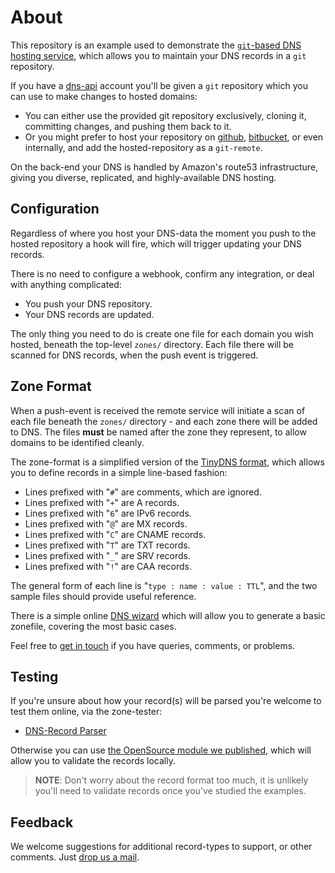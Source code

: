
About
=====

This repository is an example used to demonstrate the [`git`-based DNS hosting service](http://dns-api.com/), which allows you to maintain your DNS records in a `git` repository.

If you have a [dns-api](https://dns-api.com/) account you'll be given a `git` repository which you can use to make changes to hosted domains:

* You can either use the provided git repository exclusively, cloning it, committing changes, and pushing them back to it.
* Or you might prefer to host your repository on [github](http://github.com/), [bitbucket](http://bitbucket.org/), or even internally, and add the hosted-repository as a `git-remote`.

On the back-end your DNS is handled by Amazon's route53 infrastructure, giving you diverse, replicated, and highly-available DNS hosting.


Configuration
-------------

Regardless of where you host your DNS-data the moment you push to the hosted repository a hook will fire, which will trigger updating your DNS records.

There is no need to configure a webhook, confirm any integration, or deal with anything complicated:

* You push your DNS repository.
* Your DNS records are updated.

The only thing you need to do is create one file for each domain you wish hosted, beneath the top-level `zones/` directory.  Each file there will be scanned for DNS records, when the push event is triggered.


Zone Format
-----------

When a push-event is received the remote service will initiate a scan of each file beneath the `zones/` directory - and each zone there will be added to DNS.  The files __must__ be named after the zone they represent, to allow domains to be identified cleanly.

The zone-format is a simplified version of the [TinyDNS format](http://cr.yp.to/djbdns/tinydns-data.html), which allows you to define records in a simple line-based fashion:


* Lines prefixed with "`#`" are comments, which are ignored.
* Lines prefixed with "`+`" are A records.
* Lines prefixed with "`6`" are IPv6 records.
* Lines prefixed with "`@`" are MX records.
* Lines prefixed with "`C`" are CNAME records.
* Lines prefixed with "`T`" are TXT records.
* Lines prefixed with "`_`" are SRV records.
* Lines prefixed with "`!`" are CAA records.

The general form of each line is "`type : name : value : TTL`", and the two sample files should provide useful reference.

There is a simple online [DNS wizard](https://dns-api.com/docs/wizard/) which will allow you to generate a basic zonefile, covering the most basic cases.

Feel free to [get in touch](http://dns-api.com/docs/help) if you have queries, comments, or problems.


Testing
-------

If you're unsure about how your record(s) will be parsed you're welcome to test them online, via the zone-tester:

* [DNS-Record Parser](https://dns-api.com/parse/)

Otherwise you can use [the OpenSource module we published](https://github.com/DNS-API/tinydns--reader), which will allow you to validate the records locally.

> **NOTE**: Don't worry about the record format too much, it is unlikely you'll need to validate records once you've studied the examples.

Feedback
--------

We welcome suggestions for additional record-types to support, or other comments.  Just [drop us a mail](https://dns-api.com/docs/help).
